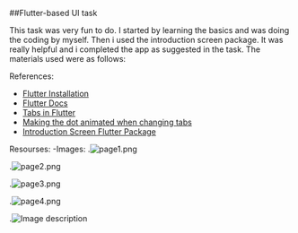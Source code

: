 ##Flutter-based UI task

This task was very fun to do. I started by learning the basics and was doing the coding by myself. Then i used the introduction screen package. It was really helpful and i completed the app as suggested in the task. The materials used were as follows:

References: 
- [Flutter Installation](https://flutter.dev/docs/get-started/install)
- [Flutter Docs](https://flutter.dev/docs)
- [Tabs in Flutter](https://flutter.dev/docs/cookbook/design/tabs)
- [Making the dot animated when changing tabs](https://pub.dev/packages/dots_indicator)
- [Introduction Screen Flutter Package](https://pub.dev/packages/introduction_screen)

Resourses:
-Images:
.![page1.png](https://dev-to-uploads.s3.amazonaws.com/uploads/articles/yk1axs2lfor753sod96u.png)

.![page2.png](https://dev-to-uploads.s3.amazonaws.com/uploads/articles/1gg5ypnaefc6us1vl7ox.png)

.![page3.png](https://dev-to-uploads.s3.amazonaws.com/uploads/articles/w92ctxhhfrhxkfx271rs.png)

.![page4.png](https://dev-to-uploads.s3.amazonaws.com/uploads/articles/vi46x1kdcmh43odf3o2s.png)

.![Image description](https://dev-to-uploads.s3.amazonaws.com/uploads/articles/cupfr50yvlae1qu5mvdm.png)
